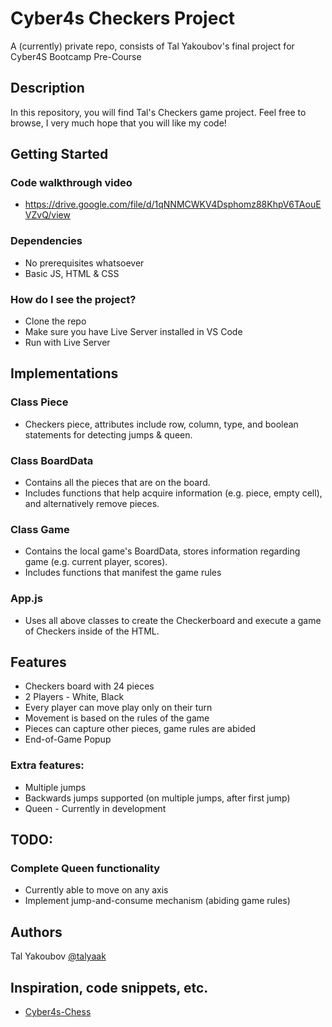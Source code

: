 # Cyber4s Checkers Project

A (currently) private repo, consists of Tal Yakoubov's final project for Cyber4S Bootcamp Pre-Course

## Description

In this repository, you will find Tal's Checkers game project. Feel free to browse, I very much hope that you will like my code!

## Getting Started

### Code walkthrough video
* https://drive.google.com/file/d/1qNNMCWKV4Dsphomz88KhpV6TAouEVZvQ/view

### Dependencies

* No prerequisites whatsoever
* Basic JS, HTML & CSS

### How do I see the project?

* Clone the repo
* Make sure you have Live Server installed in VS Code
* Run with Live Server

## Implementations

### Class Piece
* Checkers piece, attributes include row, column, type, and boolean statements for detecting jumps & queen.

### Class BoardData
* Contains all the pieces that are on the board. 
* Includes functions that help acquire information (e.g. piece, empty cell), and alternatively remove pieces.

### Class Game
* Contains the local game's BoardData, stores information regarding game (e.g. current player, scores). 
* Includes functions that manifest the game rules

### App.js
* Uses all above classes to create the Checkerboard and execute a game of Checkers inside of the HTML.

## Features
* Checkers board with 24 pieces
* 2 Players - White, Black
* Every player can move play only on their turn
* Movement is based on the rules of the game
* Pieces can capture other pieces, game rules are abided
* End-of-Game Popup

### Extra features:
* Multiple jumps
* Backwards jumps supported (on multiple jumps, after first jump)
* Queen - Currently in development

## TODO:
### Complete Queen functionality 
* Currently able to move on any axis
* Implement jump-and-consume mechanism (abiding game rules)

## Authors

Tal Yakoubov
[@talyaak](https://github.com/talyaak/)

## Inspiration, code snippets, etc.
* [Cyber4s-Chess](https://github.com/talyaak/Cyber4S)
